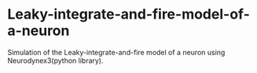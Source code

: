 # Leaky-integrate-and-fire-model-of-a-neuron

Simulation of the Leaky-integrate-and-fire model of a neuron using Neurodynex3(python library).
